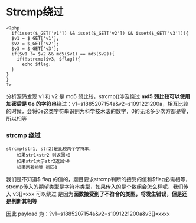 # Strcmp绕过

```php+HTML
<?php
  if(isset($_GET['v1']) && isset($_GET['v2']) && isset($_GET['v3'])){
  $v1 = $_GET['v1'];
  $v2 = $_GET['v2'];
  $v3 = $_GET['v3'];
  if($v1 != $v2 && md5($v1) == md5($v2)){
    if(!strcmp($v3, $flag)){
      echo $flag;
  }
}
}
?>

```

分析源码发现 v1 和 v2 是 md5 弱比较，strcmp()涉及绕过
**md5 弱比较可以使用 加密后是 0e 的字符串**绕过：v1=s1885207154a&v2=s1091221200a，相互比较的时候，会将0e这类字符串识别为科学技术法的数字，0的无论多少次方都是零，所以相等

### strcmp 绕过

```
strcmp(str1, str2)是比较两个字符串，
	如果str1<str2 则返回<0 
	如果str1大于str2返回>0 
	如果两者相等 返回0
```


我们是不知道$ flag 的值的，题目要求strcmp判断的接受的值和$flag必需相等，strcmp传入的期望类型是字符串类型，如果传入的是个数组会怎么样呢，我们传入 v3[]=xxx 可以绕过 是因为**函数接受到了不符合的类型，将发生错误，但是还是判断其相等**

因此 payload 为：?v1=s1885207154a&v2=s1091221200a&v3[]=xxxx

